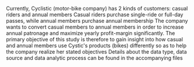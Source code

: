 Currently, Cyclistic (motor-bike company) has 2 kinds of customers: casual riders and annual members
Casual riders purchase single-ride or full-day passes, while annual members purchase annual membership 
The company wants to convert casual members to annual members in order to increase annual patronage and maximize yearly profit-margin significantly.
The primary objective of this study is therefore to gain insight into how casual and annual members use Cystic's products (bikes) differently so as to help the company realize her stated objectives
Details about the data type, data source and data analytic process can be found in the accompanying files
